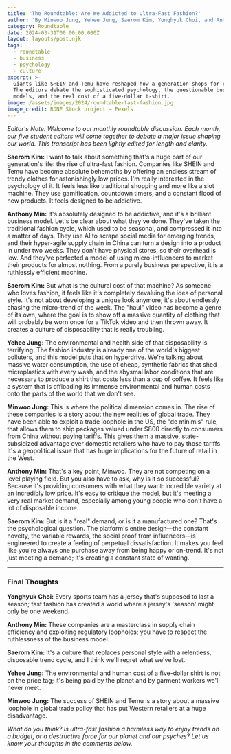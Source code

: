 ```yaml
---
title: 'The Roundtable: Are We Addicted to Ultra-Fast Fashion?'
author: 'By Minwoo Jung, Yehee Jung, Saerom Kim, Yonghyuk Choi, and Anthony Min'
category: Roundtable
date: 2024-03-31T00:00:00.000Z
layout: layouts/post.njk
tags:
  - roundtable
  - business
  - psychology
  - culture
excerpt: >-
  Giants like SHEIN and Temu have reshaped how a generation shops for clothes.
  The editors debate the sophisticated psychology, the questionable business
  models, and the real cost of a five-dollar t-shirt.
image: /assets/images/2024/roundtable-fast-fashion.jpg
image_credit: RDNE Stock project — Pexels
---
```


*Editor's Note: Welcome to our monthly roundtable discussion. Each month, our five student editors will come together to debate a major issue shaping our world. This transcript has been lightly edited for length and clarity.*

**Saerom Kim:** I want to talk about something that's a huge part of our generation's life: the rise of ultra-fast fashion. Companies like SHEIN and Temu have become absolute behemoths by offering an endless stream of trendy clothes for astonishingly low prices. I'm really interested in the psychology of it. It feels less like traditional shopping and more like a slot machine. They use gamification, countdown timers, and a constant flood of new products. It feels designed to be addictive.

**Anthony Min:** It's absolutely designed to be addictive, and it's a brilliant business model. Let's be clear about what they've done. They've taken the traditional fashion cycle, which used to be seasonal, and compressed it into a matter of days. They use AI to scrape social media for emerging trends, and their hyper-agile supply chain in China can turn a design into a product in under two weeks. They don't have physical stores, so their overhead is low. And they've perfected a model of using micro-influencers to market their products for almost nothing. From a purely business perspective, it is a ruthlessly efficient machine.

**Saerom Kim:** But what is the cultural cost of that machine? As someone who loves fashion, it feels like it's completely devaluing the idea of personal style. It's not about developing a unique look anymore; it's about endlessly chasing the micro-trend of the week. The "haul" video has become a genre of its own, where the goal is to show off a massive quantity of clothing that will probably be worn once for a TikTok video and then thrown away. It creates a culture of disposability that is really troubling.

**Yehee Jung:** The environmental and health side of that disposability is terrifying. The fashion industry is already one of the world's biggest polluters, and this model puts that on hyperdrive. We're talking about massive water consumption, the use of cheap, synthetic fabrics that shed microplastics with every wash, and the abysmal labor conditions that are necessary to produce a shirt that costs less than a cup of coffee. It feels like a system that is offloading its immense environmental and human costs onto the parts of the world that we don't see.

**Minwoo Jung:** This is where the political dimension comes in. The rise of these companies is a story about the new realities of global trade. They have been able to exploit a trade loophole in the US, the "de minimis" rule, that allows them to ship packages valued under $800 directly to consumers from China without paying tariffs. This gives them a massive, state-subsidized advantage over domestic retailers who have to pay those tariffs. It's a geopolitical issue that has huge implications for the future of retail in the West.

**Anthony Min:** That's a key point, Minwoo. They are not competing on a level playing field. But you also have to ask, why is it so successful? Because it's providing consumers with what they want: incredible variety at an incredibly low price. It's easy to critique the model, but it's meeting a very real market demand, especially among young people who don't have a lot of disposable income.

**Saerom Kim:** But is it a "real" demand, or is it a manufactured one? That's the psychological question. The platform's entire design—the constant novelty, the variable rewards, the social proof from influencers—is engineered to create a feeling of perpetual dissatisfaction. It makes you feel like you're always one purchase away from being happy or on-trend. It's not just meeting a demand; it's creating a constant state of wanting.

---
### Final Thoughts

**Yonghyuk Choi:** Every sports team has a jersey that's supposed to last a season; fast fashion has created a world where a jersey's 'season' might only be one weekend.

**Anthony Min:** These companies are a masterclass in supply chain efficiency and exploiting regulatory loopholes; you have to respect the ruthlessness of the business model.

**Saerom Kim:** It's a culture that replaces personal style with a relentless, disposable trend cycle, and I think we'll regret what we've lost.

**Yehee Jung:** The environmental and human cost of a five-dollar shirt is not on the price tag; it's being paid by the planet and by garment workers we'll never meet.

**Minwoo Jung:** The success of SHEIN and Temu is a story about a massive loophole in global trade policy that has put Western retailers at a huge disadvantage.

*What do you think? Is ultra-fast fashion a harmless way to enjoy trends on a budget, or a destructive force for our planet and our psyches? Let us know your thoughts in the comments below.*
